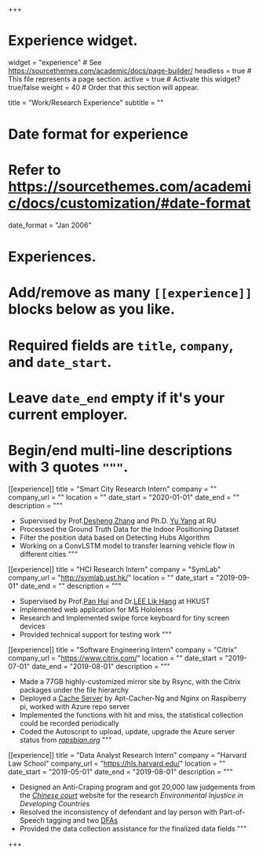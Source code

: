+++
# Experience widget.
widget = "experience"  # See https://sourcethemes.com/academic/docs/page-builder/
headless = true  # This file represents a page section.
active = true  # Activate this widget? true/false
weight = 40  # Order that this section will appear.

title = "Work/Research Experience"
subtitle = ""

# Date format for experience
#   Refer to https://sourcethemes.com/academic/docs/customization/#date-format
date_format = "Jan 2006"

# Experiences.
#   Add/remove as many `[[experience]]` blocks below as you like.
#   Required fields are `title`, `company`, and `date_start`.
#   Leave `date_end` empty if it's your current employer.
#   Begin/end multi-line descriptions with 3 quotes `"""`.
[[experience]]
  title = "Smart City Research Intern"
  company = ""
  company_url = ""
  location = ""
  date_start = "2020-01-01"
  date_end = ""
  description = """
  * Supervised by Prof.[Desheng Zhang](https://www.cs.rutgers.edu/~dz220/) and Ph.D. [Yu Yang](https://www.yyang.site/) at RU
  * Processed the Ground Truth Data for the Indoor Positioning Dataset
  * Filter the position data based on Detecting Hubs Algorithm 
  * Working on a ConvLSTM model to transfer learning vehicle flow in different cities
  """

[[experience]]
  title = "HCI Research Intern"
  company = "SymLab"
  company_url = "http://symlab.ust.hk/"
  location = ""
  date_start = "2019-09-01"
  date_end = ""
  description = """
  * Supervised by Prof.[Pan Hui](https://www.cse.ust.hk/~panhui/) and Dr.[LEE Lik Hang](https://plhlee2010.wixsite.com/work) at HKUST
  * Implemented web application for MS Hololenss
  * Research and Implemented swipe force keyboard for tiny screen devices
  * Provided technical support for testing work
  """

[[experience]]
  title = "Software Engineering Intern"
  company = "Citrix"
  company_url = "https://www.citrix.com/"
  location = ""
  date_start = "2019-07-01"
  date_end = "2019-08-01"
  description = """
  * Made a 77GB highly-customized mirror site by Rsync, with the Citrix packages under the file hierarchy
  * Deployed a [Cache Server](https://www.youtube.com/watch?v=slrZdMhYvOg) by Apt-Cacher-Ng and Nginx on Raspiberry pi, worked with Azure repo server
  * Implemented the functions with hit and miss, the statistical collection could be recorded periodically
  * Coded the Autoscript to upload, update, upgrade the Azure server status from *[rapsbian.org](https://www.raspbian.org/)*
  """

[[experience]]
  title = "Data Analyst Research Intern"
  company = "Harvard Law School"
  company_url = "https://hls.harvard.edu/"
  location = ""
  date_start = "2019-05-01"
  date_end = "2019-08-01"
  description = """
  * Designed an Anti-Craping program and got 20,000 law judgements from the *[Chinese court](http://wenshu.court.gov.cn/)* website for the research *Environmental Injustice in Developing Countries*
  * Resolved the inconsistency of defendant and lay person with Part-of-Speech tagging and two [DFAs](https://bravopan.github.io/court_DFAs.jpg)
  * Provided the data collection assistance for the finalized data fields
  """


+++
